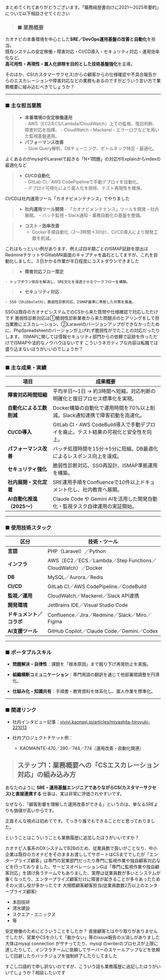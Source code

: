 まとめてくれてありがとうございます。「職務経歴書向けに2021〜2025年要約」について以下相談させてください


>### ■ 業務概要
>
カオナビの本番環境を中心とした**SRE／DevOps運用基盤の改善と自動化**を担当。  
既存システムの安定稼働・障害対応・CI/CD導入・セキュリティ対応・運用効率化など、  
**高可用性・再現性・属人化排除を目的とした技術基盤強化**を主導。

そのほか、CS(カスタマーサクセス)からの顧客からの仕様確認や不具合報告からのエスカレーションや障害対応などの業務もあるのですがどういう言い方で業務概要に組み込むべきでしょうか？

---

### ■ 主な担当業務

>- **本番環境の安定稼働運用**    
    - AWS（EC2/ECS/Lambda/CloudWatch）上での監視、復旧判断、障害対応を指揮。
    - CloudWatch・Mackerel・エラーログなどを用いた監視基盤運用。
>- **パフォーマンス改善**  
    - Slow Query解析、DBチューニング、ボトルネック特定・最適化。
        
よくあるのがmysqlやLaravelで起きる「N+1問題」の対応やExplainからindexの最適化など


>- **CI/CD自動化**    
    - GitLab CI／AWS CodePipelineで手動デプロイを自動化。      
    - デプロイ可視化により属人化を排除、テスト再現性を確保。

CI/CDは社内運用ツール「カオナビメンテナンス」でやりました

>- **社内運用ツール開発**
    - 「カオナビメンテナンス」ツールを開発・社内展開。
    - バッチ監視・Slack通知・業務自動化の基盤を整備。
        
>- **コスト・効率改善**  
 >   - Docker手順自動化（2〜3時間→30分）、CI/CD導入により開発工数を削減。

 これはもっといい例があります、例えば四半期ごとのISMAP証跡を提出はRedmineチケットやGitlabMR画面のキャプチャを晶石としてますが、これを自動化しました。３日かかる作業が半日程度にコストダウンできました
 

>- **障害対応フロー策定**
 >   
    - トップダウン依存を解消し、SRE文化を浸透させるワークフローを構築。
>        
>- **セキュリティ対応**
>    
    - SSO（Shibboleth）、脆弱性診断対応、ISMAP基準に準拠した対策を推進。
        
SSOは既存のカオナビシステムでのCSから来た質問や仕様確認で対応しただけです
脆弱性診断対応は①脆弱性診断業者から来た問題点のヒアリングをして担当業務にエスカレーション、②Laravelのバージョンアップができなかったために、PhpSpreadsheetのバージョンが上げれず脆弱性がでたことの対応だったりします。
ISMAPに関しては情報セキュリティ部門からの依頼で証跡を作っただけでISMAPや法的なノウハウはないです
こういうネガティブな内容は転職では盛り込まないほうがいいのでしょうか？

---

### ■ 主な成果・実績

| 項目                 | 成果概要                                                  |
| ------------------ | ----------------------------------------------------- |
| **障害対応時間短縮**       | 平均半日〜1日 → 約3時間へ短縮。対応判断の明確化と復旧プロセス標準化を実現。              |
| **自動化による工数削減**     | Docker構築の自動化で運用時間を70%以上削減。Slack通知連携で障害初動を高速化。         |
| **CI/CD導入**        | GitLab CI・AWS CodeBuild導入で手動デプロイを廃止。テスト結果の可視化と安全性を向上。 |
| **パフォーマンス改善**      | バッチ処理時間を15分→5分に短縮。DB最適化によるレスポンス向上を達成。                 |
| **セキュリティ強化**       | 脆弱性診断対応、SSO再設計、ISMAP準拠運用を構築。                          |
| **社内展開・文化定着**      | SRE運用手順をConfluenceで10件以上ドキュメント化し、社内教育へ展開。             |
| **AI自動化推進（2025〜）** | Claude Code や Gemini AIを活用した開発自動化・監視タスク自律運用の実証開始。     |

---

### ■ 使用技術スタック

| 区分             | 技術・ツール                                               |
| -------------- | ---------------------------------------------------- |
| **言語**         | PHP（Laravel）／Python                                  |
| **インフラ**       | AWS（EC2／ECS／Lambda／Step Functions／CloudWatch）／Docker |
| **DB**         | MySQL／Aurora／Redis                                   |
| **CI/CD**      | GitLab CI／AWS CodePipeline／CodeBuild                 |
| **監視／運用**      | CloudWatch／Mackerel／Slack API連携                      |
| **開発環境**       | JetBrains IDE／Visual Studio Code                     |
| **ドキュメント／コラボ** | Confluence／Jira／Redmine／Slack／Miro／Figma             |
| **AI支援ツール**    | GitHub Copilot／Claude Code／Gemini／Codex              |

---

### ■ ポータブルスキル

- **問題解決・自律性**：課題を「根本原因」まで掘り下げ再発防止を実施。
    
- **組織横断コミュニケーション**：専門用語の翻訳を通じて他部署間調整を円滑化。
    
- **仕組み化・知識共有**：手順書・教育資料を体系化し、属人作業を標準化。
    

---

### ■ 関連リンク

- 社内インタビュー記事：[vivivi.kaonavi.jp/articles/miyashita-hiroyuki-221013](https://vivivi.kaonavi.jp/articles/miyashita-hiroyuki-221013)
    
- 社内プロジェクトチケット例：
    
    - KAOMAINTE-470／390／744／774（運用改善・自動化関連）




>## ステップ1：業務概要への「CSエスカレーション対応」の組み込み方
>
あなたのように **SRE・運用基盤エンジニアでありながらCS(カスタマーサクセス)と直接連携する** 仕事は、実は非常に評価されやすいです。
>
なぜなら、「顧客影響を理解した運用改善ができる」というのは、単なるSREよりも価値が高いからです。

正直そんな視点は初めてです。てっきり誰でもできることだと思っておりました。

ということはこういうことも業務履歴に追加したほうがいいですか？

カオナビ人事系のDXシステムでB2Bのため、従業員数で扱いがことなり、中小企業は既存のカオナビをそのままお渡ししてサポートはCSまででしたが「エンタープライズ顧客」は専門の営業部門だったり専門に監視作業や独自顧客対応などを行っておりました、サービスオペレーションGは「専門に監視作業や独自顧客対応」を請け負うチームでもありました、実際は従業員数が多いとシステムが重くなったり、エンタープライズ顧客だけに障害が起きることが多々あったためその火消し役が多かったです
大規模顧客顧客担当(従業員数数2万以上のエンタープライズ顧客) 
- 本田技研 
- 清水建設 
- スクエア・エニックス 
- 等 
    

安定稼働のためにどういうことをしたか？
直接顧客とはやり取りがありませんでしたが、営業やCSを介して「動かない」等のissue報告の火消しがありました
大体はmysql connection がサチってたり、mysql のwriterのプロセスが上限に達したりして、インフラチームに依頼してサーバーのスケールアップなどを依頼して回避したりバッチジョブを強制終了したりしてました

すこし口語的で申し訳ないのですが、こういう話も業務履歴に追記したほうがいいでしょうか？相談したいです

